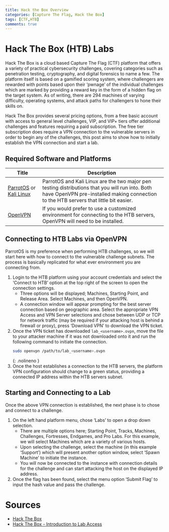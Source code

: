 ```yaml
---
title: Hack the Box Overview
categories: [Capture The Flag, Hack the Box]
tags: [CTF,HTB]
comments: true
---
```


# Hack The Box (HTB) Labs
Hack The Box is a cloud based Capture The Flag (CTF) platform that offers a variety of practical cybersecurity challenges, covering categories such as penetration testing, cryptography, and digital forensics to name a few. The platform itself is based on a gamified scoring system, where challengers are rewarded with points based upon their ‘pwnage’ of the individual challenges which are marked by providing a reward key in the form of a hidden flag on the target system. As of writing, there are 294 machines of varying difficulty, operating systems, and attack paths for challengers to hone their skills on.

Hack The Box provides several pricing options, from a free basic account with access to general level challenges, VIP, and VIP+ tiers offer additional challenges and features requiring a paid subscription. The free tier subscription does require a VPN connection to the vulnerable servers in order to begin any of the challenges, this post aims to show how to initially establish the VPN connection and start a lab.

## Required Software and Platforms

| Title	| Description |
| ----- | ----------- |
| [ParrotOS](https://parrotlinux.org/) or [Kali Linux](https://www.kali.org/) | ParrotOS and Kali Linux are the two major pen testing distributions that you will run into. Both have OpenVPN pre-installed making connection to the HTB servers that little bit easier. |
| [OpenVPN](https://openvpn.net/) | If you would prefer to use a customized environment for connecting to the HTB servers, OpenVPN will need to be installed. |

## Connecting to HTB Labs via OpenVPN
ParrotOS is my preference when performing HTB challenges, so we will start here with how to connect to the vulnerable challenge subnets. The process is basically replicated for what ever environment you are connecting from.

1. Login to the HTB platform using your account credentials and select the ‘Connect to HTB’ option at the top right of the screen to open the connection settings.
   - Three options will be displayed; Machines, Starting Point, and Release Area. Select Machines, and then OpenVPN.
   - A connection window will appear prompting for the best server connection based on geographic area. Select the appropriate VPN Access and VPN Server selections and chose between UDP or TCP for network traffic (may be required if your attacking host is behind a firewall or proxy), press ‘Download VPN’ to download the VPN ticket.
2. Once the VPN ticket has downloaded `lab_<username>.ovpn`, move the file to your attacker machine if it was not downloaded onto it and run the following command to initiate the connection.
   ```bash
   sudo openvpn /path/to/lab_<username>.ovpn
   ```
   {: .nolineno }
3. Once the host establishes a connection to the HTB servers, the platform VPN configuration should change to a green status, providing a connected IP address within the HTB servers subnet.

## Starting and Connecting to a Lab
Once the above VPN connection is established, the next phase is to chose and connect to a challenge.
1. On the left hand platform menu, chose ‘Labs’ to open a drop down selection.
   - There are multiple options here; Starting Point, Tracks, Machines, Challenges, Fortresses, Endgames, and Pro Labs. For this example, we will select Machines which are a variety of various hosts.
   - Upon selecting the challenge, select the machine (in this example ‘Support’) which will present another option window, select ‘Spawn Machine’ to initiate the instance.
   - You will now be connected to the instance with connection details for the challenge and can start attacking the host on the displayed IP address.
2. Once the flag has been found, select the menu option ‘Submit Flag’ to input the hash value and pass the challenge.

# Sources
- [Hack The Box](https://www.hackthebox.com/)
- [Hack The Box - Introduction to Lab Access](https://help.hackthebox.com/en/articles/5185687-introduction-to-lab-access)